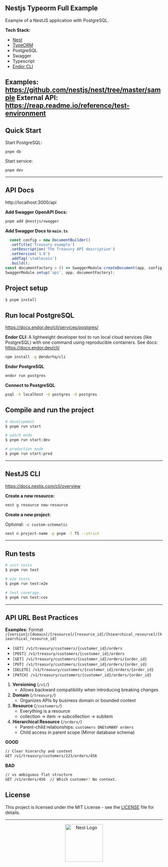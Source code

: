 ## Nestjs Typeorm Full Example

Example of a NestJS application with PostgreSQL.

**Tech Stack:**

- [Nest](https://github.com/nestjs/nest)
- [TypeORM](https://docs.nestjs.com/techniques/database#typeorm-integration)
- PostgreSQL
- Swagger
- Typescript
- [Endor CLI](https://docs.endor.dev/cli/)

**Examples:**  https://github.com/nestjs/nest/tree/master/sample
**External API:**  https://reap.readme.io/reference/test-environment
----

## Quick Start

Start PostgreSQL:
```terminaloutput
pnpm db
```

Start service:
```terminaloutput
pnpm dev
```

----

## API Docs

http://localhost:3000/api

**Add Swagger OpenAPI Docs:**

```bash
pnpm add @nestjs/swagger
```

**Add Swagger Docs to `main.ts`**

```typescript
  const config = new DocumentBuilder()
  .setTitle('Treasury example')
  .setDescription('The Treasury API description')
  .setVersion('1.0')
  .addTag('stablecoin')
  .build();
const documentFactory = () => SwaggerModule.createDocument(app, config);
SwaggerModule.setup('api', app, documentFactory);
```

## Project setup

```bash
$ pnpm install
```

## Run local PostgreSQL

https://docs.endor.dev/cli/services/postgres/

**Endor CLI:**
A lightweight developer tool to run local cloud services (like PostgreSQL) with one command
using reproducible containers. See docs: https://docs.endor.dev/cli/

```bash
npm install -g @endorhq/cli
```

**Endor PostgreSQL**

```bash
endor run postgres
```

**Connect to PostgreSQL**

```bash
psql -h localhost -U postgres -d postgres
```

## Compile and run the project

```bash
# development
$ pnpm run start

# watch mode
$ pnpm run start:dev

# production mode
$ pnpm run start:prod
```

----

## NestJS CLI

https://docs.nestjs.com/cli/overview

**Create a new resource:**

```bash
nest g resource new-resource
```

**Create a new project:**

Optional:
`-c custom-schematic`

```bash 
nest n project-name -p pnpm -l TS --strict
```

----

## Run tests

```bash
# unit tests
$ pnpm run test

# e2e tests
$ pnpm run test:e2e

# test coverage
$ pnpm run test:cov
```

----

## API URL Best Practices

**Examples:**
Format `/[version]/[domain]/[resource]/[resource_id]/[hiearchical_resource]/[hiearchical_resource_id]`

- `[GET] /v1/treasury/customers/{customer_id}/orders`
- `[POST] /v1/treasury/customers/{customer_id}/orders`
- `[GET] /v1/treasury/customers/{customer_id}/orders/{order_id}`
- `[PUT] /v1/treasury/customers/{customer_id}/orders/{order_id}`
- `[DELETE] /v1/treasury/customers/{customer_id}/orders/{order_id}`
- `[PATCH] /v1/treasury/customers/{customer_id}/orders/{order_id}`

1. **Versioning** (`/v1/`)
    - Allows backward compatibility when introducing breaking changes
2. **Domain** (`/treasury/`)
    - Organizes APIs by business domain or bounded context
3. **Resource** (`/customers/`)
    - Everything is a resource
    - collection → item → subcollection → subitem
4. **Hierarchical Resource** (`/orders/`)
    - Parent-child relationships: `customers ONEtoMANY orders`
    - Child access in parent scope (Mirror database schema)

**GOOD**
```bash
// Clear hierarchy and context
GET /v1/treasury/customers/123/orders/456
```

**BAD**
```bash
// vs ambiguous flat structure
GET /v1/orders/456  // Which customer? No context.
```

## License

This project is licensed under the MIT License - see the [LICENSE](./LICENSE) file for details.

----

<p align="center">
  <a href="http://nestjs.com/" target="blank"><img src="https://nestjs.com/img/logo-small.svg" width="120" alt="Nest Logo" /></a>
</p>


